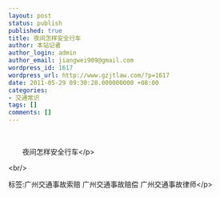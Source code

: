 ```yaml
---
layout: post
status: publish
published: true
title: 夜间怎样安全行车
author: 本站记者
author_login: admin
author_email: jiangwei909@gmail.com
wordpress_id: 1617
wordpress_url: http://www.gzjtlaw.com/?p=1617
date: 2011-05-29 09:30:28.000000000 +08:00
categories:
- 交通常识
tags: []
comments: []
---
```

<p><br><p>　　夜间怎样安全行车<&#47;p><br&#47;><p>标签:广州交通事故索赔 广州交通事故赔偿 广州交通事故律师<&#47;p>
